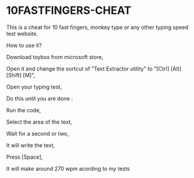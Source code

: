 # 10FASTFINGERS-CHEAT
This is a cheat for 10 fast fingers, monkey type or any other typing speed test website.

How to use it?

Download toybox from microsoft store,

Open it and change the sortcut of "Text Extractor utility" to "[Ctrl] [Alt] [Shift] [M]",

Open your typing test,


Do this until you are done : 

  Run the code,
  
  Select the area of the text,
  
  Wait for a second or two,
  
  It will write the text,
   
  Press [Space],
  
  
  
  It will make around 270 wpm acording to my tests
